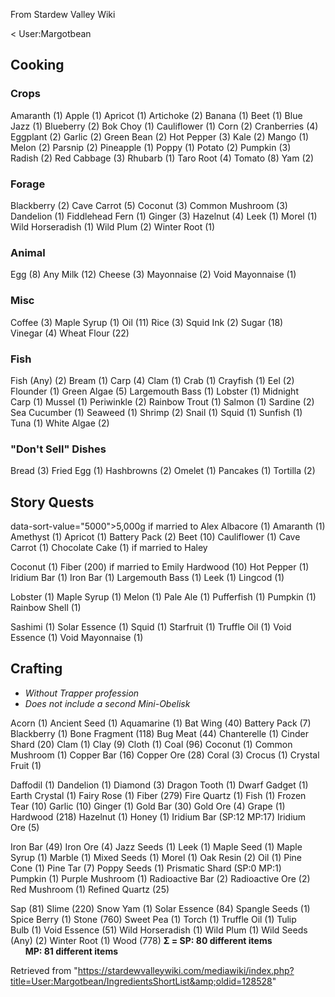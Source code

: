 From Stardew Valley Wiki

&lt; User:Margotbean

## Cooking

### Crops

Amaranth (1) Apple (1) Apricot (1) Artichoke (2) Banana (1) Beet (1) Blue Jazz (1) Blueberry (2) Bok Choy (1) Cauliflower (1) Corn (2) Cranberries (4) Eggplant (2) Garlic (2) Green Bean (2) Hot Pepper (3) Kale (2) Mango (1) Melon (2) Parsnip (2) Pineapple (1) Poppy (1) Potato (2) Pumpkin (3) Radish (2) Red Cabbage (3) Rhubarb (1) Taro Root (4) Tomato (8) Yam (2)

### Forage

Blackberry (2) Cave Carrot (5) Coconut (3) Common Mushroom (3) Dandelion (1) Fiddlehead Fern (1) Ginger (3) Hazelnut (4) Leek (1) Morel (1) Wild Horseradish (1) Wild Plum (2) Winter Root (1)

### Animal

Egg (8) Any Milk (12) Cheese (3) Mayonnaise (2) Void Mayonnaise (1)

### Misc

Coffee (3) Maple Syrup (1) Oil (11) Rice (3) Squid Ink (2) Sugar (18) Vinegar (4) Wheat Flour (22)

### Fish

Fish (Any) (2) Bream (1) Carp (4) Clam (1) Crab (1) Crayfish (1) Eel (2) Flounder (1) Green Algae (5) Largemouth Bass (1) Lobster (1) Midnight Carp (1) Mussel (1) Periwinkle (2) Rainbow Trout (1) Salmon (1) Sardine (2) Sea Cucumber (1) Seaweed (1) Shrimp (2) Snail (1) Squid (1) Sunfish (1) Tuna (1) White Algae (2)

### "Don't Sell" Dishes

Bread (3) Fried Egg (1) Hashbrowns (2) Omelet (1) Pancakes (1) Tortilla (2)

## Story Quests

data-sort-value="5000"&gt;5,000g if married to Alex Albacore (1) Amaranth (1) Amethyst (1) Apricot (1) Battery Pack (2) Beet (10) Cauliflower (1) Cave Carrot (1) Chocolate Cake (1) if married to Haley

Coconut (1) Fiber (200) if married to Emily Hardwood (10) Hot Pepper (1) Iridium Bar (1) Iron Bar (1) Largemouth Bass (1) Leek (1) Lingcod (1)

Lobster (1) Maple Syrup (1) Melon (1) Pale Ale (1) Pufferfish (1) Pumpkin (1) Rainbow Shell (1)

Sashimi (1) Solar Essence (1) Squid (1) Starfruit (1) Truffle Oil (1) Void Essence (1) Void Mayonnaise (1)

## Crafting

- *Without Trapper profession*
- *Does not include a second Mini-Obelisk*

Acorn (1) Ancient Seed (1) Aquamarine (1) Bat Wing (40) Battery Pack (7) Blackberry (1) Bone Fragment (118) Bug Meat (44) Chanterelle (1) Cinder Shard (20) Clam (1) Clay (9) Cloth (1) Coal (96) Coconut (1) Common Mushroom (1) Copper Bar (16) Copper Ore (28) Coral (3) Crocus (1) Crystal Fruit (1)

Daffodil (1) Dandelion (1) Diamond (3) Dragon Tooth (1) Dwarf Gadget (1) Earth Crystal (1) Fairy Rose (1) Fiber (279) Fire Quartz (1) Fish (1) Frozen Tear (10) Garlic (10) Ginger (1) Gold Bar (30) Gold Ore (4) Grape (1) Hardwood (218) Hazelnut (1) Honey (1) Iridium Bar (SP:12 MP:17) Iridium Ore (5)

Iron Bar (49) Iron Ore (4) Jazz Seeds (1) Leek (1) Maple Seed (1) Maple Syrup (1) Marble (1) Mixed Seeds (1) Morel (1) Oak Resin (2) Oil (1) Pine Cone (1) Pine Tar (7) Poppy Seeds (1) Prismatic Shard (SP:0 MP:1) Pumpkin (1) Purple Mushroom (1) Radioactive Bar (2) Radioactive Ore (2) Red Mushroom (1) Refined Quartz (25)

Sap (81) Slime (220) Snow Yam (1) Solar Essence (84) Spangle Seeds (1) Spice Berry (1) Stone (760) Sweet Pea (1) Torch (1) Truffle Oil (1) Tulip Bulb (1) Void Essence (51) Wild Horseradish (1) Wild Plum (1) Wild Seeds (Any) (2) Winter Root (1) Wood (778) **Σ = SP: 80 different items**  
      **MP: 81 different items**

Retrieved from "https://stardewvalleywiki.com/mediawiki/index.php?title=User:Margotbean/IngredientsShortList&amp;oldid=128528"